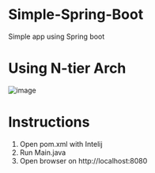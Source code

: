 # Simple-Spring-Boot
Simple app using Spring boot

# Using N-tier Arch

![image](https://github.com/AhmedLotfy02/Simple-Spring-Boot/assets/76037906/a94c4cfd-44bb-4eed-a270-890a9577235d)

# Instructions
1. Open pom.xml with Intelij
2. Run Main.java
3. Open browser on http://localhost:8080
